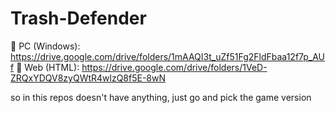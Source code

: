 # Trash-Defender

🔗 PC (Windows): https://drive.google.com/drive/folders/1mAAQI3t_uZf51Fg2FldFbaa12f7p_AUf
🔗 Web (HTML): https://drive.google.com/drive/folders/1VeD-ZRQxYDQV8zyQWtR4wlzQ8f5E-8wN

so in this repos doesn't have anything, just go and pick the game version
